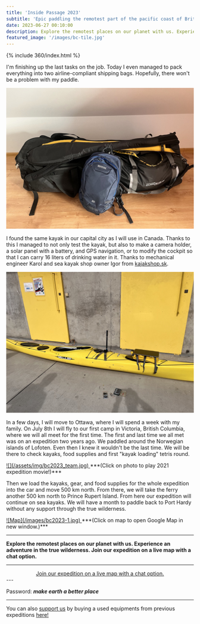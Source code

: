```yaml
---
title: 'Inside Passage 2023'
subtitle: 'Epic paddling the remotest part of the pacific coast of British Colombia on sea kayaks begins!'
date: 2023-06-27 00:10:00
description: Explore the remotest places on our planet with us. Experience an adventure in the true wilderness. Join our expedition on a live map with a chat option.
featured_image: '/images/bc-tile.jpg'
---
```


{% include 360/index.html %}

I'm finishing up the last tasks on the job. Today I even managed to pack everything into two airline-compliant shipping bags. Hopefully, there won't be a problem with my paddle.

![](/assets/img/bc2023_packing.jpeg)

I found the same kayak in our capital city as I will use in Canada. Thanks to this I managed to not only test the kayak, but also to make a camera holder, a solar panel with a battery, and GPS navigation, or to modify the cockpit so that I can carry 16 liters of drinking water in it. Thanks to mechanical engineer Karol and sea kayak shop owner Igor from <a href="https://www.kajakshop.sk">kajakshop.sk</a>.

![](/assets/img/bc2023_kayak.jpeg)

In a few days, I will move to Ottawa, where I will spend a week with my family. On July 8th I will fly to our first camp in Victoria, British Columbia, where we will all meet for the first time. The first and last time we all met was on an expedition two years ago. We paddled around the Norwegian islands of Lofoten. Even then I knew it wouldn't be the last time. We will be there to check kayaks, food supplies and first "kayak loading" tetris round.

<a href="https://www.youtube.com/watch?v=BV9OnfBjgkk">
![](/assets/img/bc2023_team.jpg)
</a>
***(Click on photo to play 2021 expedition movie!)***

Then we load the kayaks, gear, and food supplies for the whole expedition into the car and move 500 km north. From there, we will take the ferry another 500 km north to Prince Rupert Island. From here our expedition will continue on sea kayaks. We will have a month to paddle back to Port Hardy without any support through the true wilderness. 

<a href="https://www.google.com/maps/d/edit?mid=1-Q75nLppT8IQDshor0mT1Hx0S9N_jBk&usp=sharing" target="_blank">
![Map](/images/bc2023-1.jpg)
</a>
***(Click on map to open Google Map in new window.)***

---
**Explore the remotest places on our planet with us. Experience an adventure in the true wilderness. Join our expedition on a live map with a chat option.**

---
<center>
    <a href="https://share.garmin.com/danubekayaker" class="button button--large">Join our expedition on a live map with a chat option.</a>
</center>
---

Password:
***make earth a better place***

---
You can also [support us](/secondhand) by buying a used equipments from previous expeditions [here!](/secondhand)